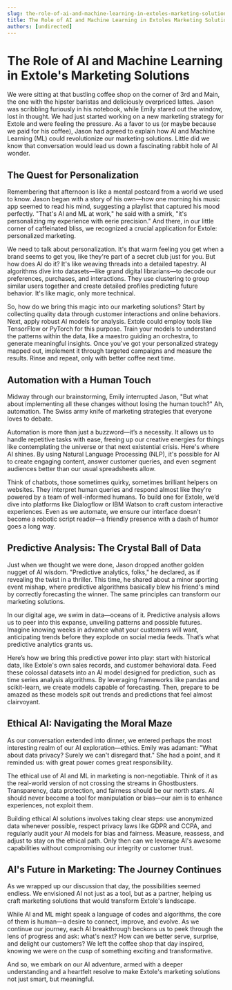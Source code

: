 ```yaml
---
slug: the-role-of-ai-and-machine-learning-in-extoles-marketing-solutions
title: The Role of AI and Machine Learning in Extoles Marketing Solutions
authors: [undirected]
---
```



# The Role of AI and Machine Learning in Extole's Marketing Solutions

We were sitting at that bustling coffee shop on the corner of 3rd and Main, the one with the hipster baristas and deliciously overpriced lattes. Jason was scribbling furiously in his notebook, while Emily stared out the window, lost in thought. We had just started working on a new marketing strategy for Extole and were feeling the pressure. As a favor to us (or maybe because we paid for his coffee), Jason had agreed to explain how AI and Machine Learning (ML) could revolutionize our marketing solutions. Little did we know that conversation would lead us down a fascinating rabbit hole of AI wonder.

## The Quest for Personalization

Remembering that afternoon is like a mental postcard from a world we used to know. Jason began with a story of his own—how one morning his music app seemed to read his mind, suggesting a playlist that captured his mood perfectly. "That's AI and ML at work," he said with a smirk, "it's personalizing my experience with eerie precision." And there, in our little corner of caffeinated bliss, we recognized a crucial application for Extole: personalized marketing.

We need to talk about personalization. It's that warm feeling you get when a brand seems to get you, like they're part of a secret club just for you. But how does AI do it? It's like weaving threads into a detailed tapestry. AI algorithms dive into datasets—like grand digital librarians—to decode our preferences, purchases, and interactions. They use clustering to group similar users together and create detailed profiles predicting future behavior. It's like magic, only more technical.

So, how do we bring this magic into our marketing solutions? Start by collecting quality data through customer interactions and online behaviors. Next, apply robust AI models for analysis. Extole could employ tools like TensorFlow or PyTorch for this purpose. Train your models to understand the patterns within the data, like a maestro guiding an orchestra, to generate meaningful insights. Once you've got your personalized strategy mapped out, implement it through targeted campaigns and measure the results. Rinse and repeat, only with better coffee next time.

## Automation with a Human Touch

Midway through our brainstorming, Emily interrupted Jason, "But what about implementing all these changes without losing the human touch?" Ah, automation. The Swiss army knife of marketing strategies that everyone loves to debate.

Automation is more than just a buzzword—it’s a necessity. It allows us to handle repetitive tasks with ease, freeing up our creative energies for things like contemplating the universe or that next existential crisis. Here's where AI shines. By using Natural Language Processing (NLP), it's possible for AI to create engaging content, answer customer queries, and even segment audiences better than our usual spreadsheets allow.

Think of chatbots, those sometimes quirky, sometimes brilliant helpers on websites. They interpret human queries and respond almost like they're powered by a team of well-informed humans. To build one for Extole, we’d dive into platforms like Dialogflow or IBM Watson to craft custom interactive experiences. Even as we automate, we ensure our interface doesn't become a robotic script reader—a friendly presence with a dash of humor goes a long way.

## Predictive Analysis: The Crystal Ball of Data

Just when we thought we were done, Jason dropped another golden nugget of AI wisdom. "Predictive analytics, folks," he declared, as if revealing the twist in a thriller. This time, he shared about a minor sporting event mishap, where predictive algorithms basically blew his friend's mind by correctly forecasting the winner. The same principles can transform our marketing solutions.

In our digital age, we swim in data—oceans of it. Predictive analysis allows us to peer into this expanse, unveiling patterns and possible futures. Imagine knowing weeks in advance what your customers will want, anticipating trends before they explode on social media feeds. That’s what predictive analytics grants us.

Here’s how we bring this predictive power into play: start with historical data, like Extole's own sales records, and customer behavioral data. Feed these colossal datasets into an AI model designed for prediction, such as time series analysis algorithms. By leveraging frameworks like pandas and scikit-learn, we create models capable of forecasting. Then, prepare to be amazed as these models spit out trends and predictions that feel almost clairvoyant.

## Ethical AI: Navigating the Moral Maze

As our conversation extended into dinner, we entered perhaps the most interesting realm of our AI exploration—ethics. Emily was adamant: "What about data privacy? Surely we can't disregard that." She had a point, and it reminded us: with great power comes great responsibility.

The ethical use of AI and ML in marketing is non-negotiable. Think of it as the real-world version of not crossing the streams in Ghostbusters. Transparency, data protection, and fairness should be our north stars. AI should never become a tool for manipulation or bias—our aim is to enhance experiences, not exploit them.

Building ethical AI solutions involves taking clear steps: use anonymized data whenever possible, respect privacy laws like GDPR and CCPA, and regularly audit your AI models for bias and fairness. Measure, reassess, and adjust to stay on the ethical path. Only then can we leverage AI's awesome capabilities without compromising our integrity or customer trust.

## AI's Future in Marketing: The Journey Continues

As we wrapped up our discussion that day, the possibilities seemed endless. We envisioned AI not just as a tool, but as a partner, helping us craft marketing solutions that would transform Extole's landscape.

While AI and ML might speak a language of codes and algorithms, the core of them is human—a desire to connect, improve, and evolve. As we continue our journey, each AI breakthrough beckons us to peek through the lens of progress and ask: what's next? How can we better serve, surprise, and delight our customers? We left the coffee shop that day inspired, knowing we were on the cusp of something exciting and transformative.

And so, we embark on our AI adventure, armed with a deeper understanding and a heartfelt resolve to make Extole's marketing solutions not just smart, but meaningful.